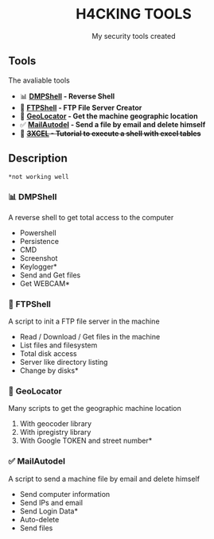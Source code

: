 <h1 align="center">
<br>
  <!--<img src="documents/logo2.png" alt="Whonfollow" width="350">-->
  H4CKING TOOLS
<br>
</h1>

<p align="center">My security tools created</p>
<!--
<p align="center">
  <a href="https://opensource.org/licenses/MIT">
    <img src="https://img.shields.io/badge/License-MIT-blue.svg" alt="License MIT">
  </a>
</p>
-->

<!--
## SCREEN
<p align="center">
  <img src="UI-UX/1.png" width="200" title="Login">
</p>
-->

## Tools
The avaliable tools
- 📊 **[DMPShell](DMPShell) - Reverse Shell**
- 📄 **[FTPShell](FTPShell) - FTP File Server Creator**
- 🎯 **[GeoLocator](GeoLocators/geo_locator.py) - Get the machine geographic location**
- ✅ **[MailAutodel](MailAutodel/mail_autodel.py) - Send a file by email and delete himself**
- 🏅 ~~**[3XCEL](3XCEL) - Tutorial to execute a shell with excel tables**~~

## Description
`*not working well`

### 📊 **DMPShell**
A reverse shell to get total access to the computer
- Powershell
- Persistence
- CMD
- Screenshot
- Keylogger*
- Send and Get files
- Get WEBCAM*  

### 📄 **FTPShell**
A script to init a FTP file server in  the machine
- Read / Download / Get files in the machine
- List files and filesystem
- Total disk access
- Server like directory listing
- Change by disks*  

### 🎯 **GeoLocator**
Many scripts to get the geographic machine location
1. With geocoder library
2. With ipregistry library
3. With Google TOKEN and street number*  

### ✅ **MailAutodel**
A script to send a machine file by email and delete himself
- Send computer information
- Send IPs and email
- Send Login Data*
- Auto-delete
- Send files  

<!--## License
This project is licensed under the MIT License - see the [LICENSE](https://opensource.org/licenses/MIT) page for details.-->
